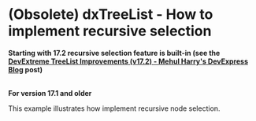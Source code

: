 # (Obsolete) dxTreeList - How to implement recursive selection

<strong>Starting with 17.2 recursive selection feature is built-in (see the <a href="https://community.devexpress.com/blogs/aspnet/archive/2017/10/23/devextreme-treelist-improvements.aspx">DevExtreme TreeList Improvements (v17.2) - Mehul Harry's DevExpress Blog</a> post)</strong><br><br>

<p><strong>For version 17.1 and older</strong></p>

This example illustrates how implement recursive node selection.

<br/>



